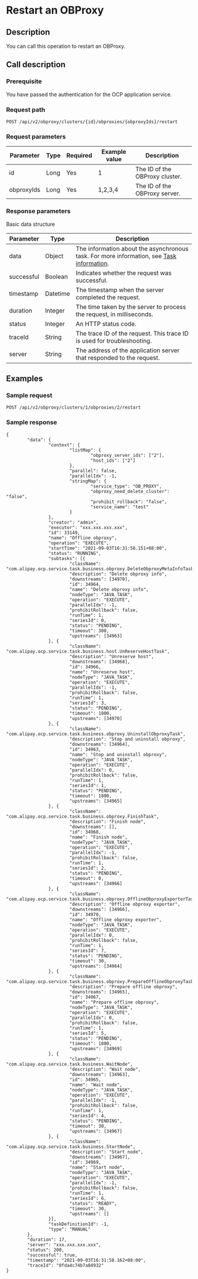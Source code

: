 Restart an OBProxy
=======================================



Description
--------------------------------

You can call this operation to restart an OBProxy.

Call description
-------------------------------------

### Prerequisite

You have passed the authentication for the OCP application service.

### Request path

`POST /api/v2/obproxy/clusters/{id}/obproxies/{obproxyIds}/restart`

### Request parameters



| Parameter  | Type | Required | Example value |          Description           |
|------------|------|----------|---------------|--------------------------------|
| id         | Long | Yes      | 1             | The ID of the OBProxy cluster. |
| obproxyIds | Long | Yes      | 1,2,3,4       | The ID of the OBProxy server.  |





### Response parameters

Basic data structure


| Parameter  |   Type   |                                                               Description                                                               |
|------------|----------|-----------------------------------------------------------------------------------------------------------------------------------------|
| data       | Object   | The information about the asynchronous task. For more information, see [Task information](../15.api-appendix/1.task-information.md). |
| successful | Boolean  | Indicates whether the request was successful.                                                                                           |
| timestamp  | Datetime | The timestamp when the server completed the request.                                                                                    |
| duration   | Integer  | The time taken by the server to process the request, in milliseconds.                                                                   |
| status     | Integer  | An HTTP status code.                                                                                                                    |
| traceId    | String   | The trace ID of the request. This trace ID is used for troubleshooting.                                                                 |
| server     | String   | The address of the application server that responded to the request.                                                                    |



Examples
-----------------------------

### Sample request

`POST /api/v2/obproxy/clusters/1/obproxies/2/restart`

### Sample response

```unknow
{
        "data": {
                "context": {
                        "listMap": {
                                "obproxy_server_ids": ["2"],
                                "host_ids": ["2"]
                        },
                        "parallel": false,
                        "parallelIdx": -1,
                        "stringMap": {
                                "service_type": "OB_PROXY",
                                "obproxy_need_delete_cluster": "false",
                                "prohibit_rollback": "false",
                                "service_name": "test"
                        }
                },
                "creator": "admin",
                "executor": "xxx.xxx.xxx.xxx",
                "id": 33149,
                "name": "Offline obproxy",
                "operation": "EXECUTE",
                "startTime": "2021-09-03T16:31:58.151+08:00",
                "status": "RUNNING",
                "subtasks": [{
                        "className": "com.alipay.ocp.service.task.business.obproxy.DeleteObproxyMetaInfoTask",
                        "description": "Delete obproxy info",
                        "downstreams": [34970],
                        "id": 34964,
                        "name": "Delete obproxy info",
                        "nodeType": "JAVA_TASK",
                        "operation": "EXECUTE",
                        "parallelIdx": -1,
                        "prohibitRollback": false,
                        "runTime": 1,
                        "seriesId": 0,
                        "status": "PENDING",
                        "timeout": 300,
                        "upstreams": [34963]
                }, {
                        "className": "com.alipay.ocp.service.task.business.host.UnReserveHostTask",
                        "description": "Unreserve host",
                        "downstreams": [34968],
                        "id": 34966,
                        "name": "Unreserve host",
                        "nodeType": "JAVA_TASK",
                        "operation": "EXECUTE",
                        "parallelIdx": -1,
                        "prohibitRollback": false,
                        "runTime": 1,
                        "seriesId": 3,
                        "status": "PENDING",
                        "timeout": 1800,
                        "upstreams": [34970]
                }, {
                        "className": "com.alipay.ocp.service.task.business.obproxy.UninstallObproxyTask",
                        "description": "Stop and uninstall obproxy",
                        "downstreams": [34964],
                        "id": 34963,
                        "name": "Stop and uninstall obproxy",
                        "nodeType": "JAVA_TASK",
                        "operation": "EXECUTE",
                        "parallelIdx": 0,
                        "prohibitRollback": false,
                        "runTime": 1,
                        "seriesId": 1,
                        "status": "PENDING",
                        "timeout": 1800,
                        "upstreams": [34965]
                }, {
                        "className": "com.alipay.ocp.service.task.business.obproxy.FinishTask",
                        "description": "Finish node",
                        "downstreams": [],
                        "id": 34968,
                        "name": "Finish node",
                        "nodeType": "JAVA_TASK",
                        "operation": "EXECUTE",
                        "parallelIdx": -1,
                        "prohibitRollback": false,
                        "runTime": 1,
                        "seriesId": 2,
                        "status": "PENDING",
                        "timeout": 0,
                        "upstreams": [34966]
                }, {
                        "className": "com.alipay.ocp.service.task.business.obproxy.OfflineObproxyExporterTask",
                        "description": "Offline obproxy exporter",
                        "downstreams": [34966],
                        "id": 34970,
                        "name": "Offline obproxy exporter",
                        "nodeType": "JAVA_TASK",
                        "operation": "EXECUTE",
                        "parallelIdx": 0,
                        "prohibitRollback": false,
                        "runTime": 1,
                        "seriesId": 7,
                        "status": "PENDING",
                        "timeout": 30,
                        "upstreams": [34964]
                }, {
                        "className": "com.alipay.ocp.service.task.business.obproxy.PrepareOfflineObproxyTask",
                        "description": "Prepare offline obproxy",
                        "downstreams": [34965],
                        "id": 34967,
                        "name": "Prepare offline obproxy",
                        "nodeType": "JAVA_TASK",
                        "operation": "EXECUTE",
                        "parallelIdx": 0,
                        "prohibitRollback": false,
                        "runTime": 1,
                        "seriesId": 5,
                        "status": "PENDING",
                        "timeout": 1800,
                        "upstreams": [34969]
                }, {
                        "className": "com.alipay.ocp.service.task.business.WaitNode",
                        "description": "Wait node",
                        "downstreams": [34963],
                        "id": 34965,
                        "name": "Wait node",
                        "nodeType": "JAVA_TASK",
                        "operation": "EXECUTE",
                        "parallelIdx": -1,
                        "prohibitRollback": false,
                        "runTime": 1,
                        "seriesId": 4,
                        "status": "PENDING",
                        "timeout": 30,
                        "upstreams": [34967]
                }, {
                        "className": "com.alipay.ocp.service.task.business.StartNode",
                        "description": "Start node",
                        "downstreams": [34967],
                        "id": 34969,
                        "name": "Start node",
                        "nodeType": "JAVA_TASK",
                        "operation": "EXECUTE",
                        "parallelIdx": -1,
                        "prohibitRollback": false,
                        "runTime": 1,
                        "seriesId": 6,
                        "status": "READY",
                        "timeout": 30,
                        "upstreams": []
                }],
                "taskDefinitionId": -1,
                "type": "MANUAL"
        },
        "duration": 17,
        "server": "xxx.xxx.xxx.xxx",
        "status": 200,
        "successful": true,
        "timestamp": "2021-09-03T16:31:58.162+08:00",
        "traceId": "0fda4c74b7a84932"
}
```

